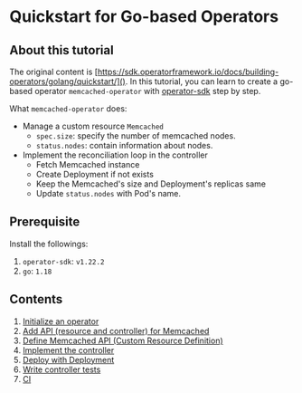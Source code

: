 # Quickstart for Go-based Operators

## About this tutorial

The original content is [https://sdk.operatorframework.io/docs/building-operators/golang/quickstart/](). In this tutorial, you can learn to create a go-based operator `memcached-operator` with [operator-sdk](https://sdk.operatorframework.io/) step by step.

What `memcached-operator` does:
- Manage a custom resource `Memcached`
    - `spec.size`: specify the number of memcached nodes.
    - `status.nodes`: contain information about nodes.
- Implement the reconciliation loop in the controller
    - Fetch Memcached instance
    - Create Deployment if not exists
    - Keep the Memcached's size and Deployment's replicas same
    - Update `status.nodes` with Pod's name.

## Prerequisite

Install the followings:

1. `operator-sdk`: `v1.22.2`
1. `go`: `1.18`

## Contents

1. [Initialize an operator](01-initialize-operator.md)
1. [Add API (resource and controller) for Memcached](02-create-api.md)
1. [Define Memcached API (Custom Resource Definition)](03-define-api.md)
1. [Implement the controller](04-implement-controller.md)
1. [Deploy with Deployment](05-deploy-with-deployment.md)
1. [Write controller tests](06-write-controller-test.md)
1. [CI](07-ci.md)
